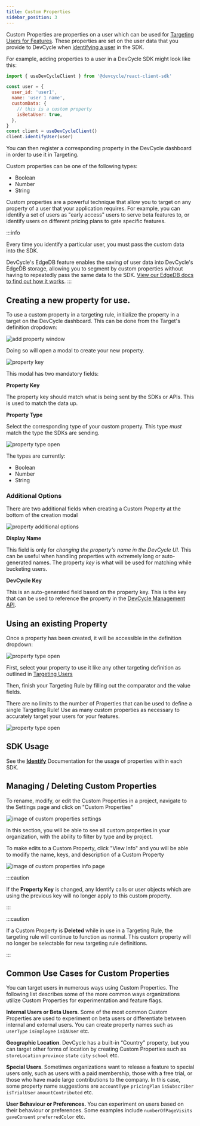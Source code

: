 ```yaml
---
title: Custom Properties
sidebar_position: 3
---
```


Custom Properties are properties on a user which can be used for [Targeting Users for Features](/platform/feature-flags/targeting/targeting-overview). 
These properties are set on the user data that you provide to DevCycle when 
[identifying a user](https://docs.devcycle.com/sdk/features#identifying-a-user-or-setting-properties) in the SDK. 

For example, adding properties to a user in a DevCycle SDK might look like this:
```jsx
import { useDevCycleClient } from '@devcycle/react-client-sdk'

const user = {
  user_id: 'user1',
  name: 'user 1 name',
  customData: {
    // this is a custom property
    isBetaUser: true,
  },
}
const client = useDevCycleClient()
client.identifyUser(user)
```

You can then register a corresponding property in the DevCycle dashboard in order to use it in Targeting.

Custom properties can be one of the following types:
* Boolean
* Number
* String

Custom properties are a powerful technique that allow you to target on any property of a user that your application 
requires. For example, you can identify a set of users as "early access" users to serve beta features to, or 
identify users on different pricing plans to gate specific features.

:::info

Every time you identify a particular user, you must pass the custom data into the SDK.

DevCycle's EdgeDB feature enables the saving of user data into DevCycle's EdgeDB storage, 
allowing you to segment by custom properties without having to repeatedly pass the same data to the SDK.
[View our EdgeDB docs to find out how it works](/platform/feature-flags/targeting/edgedb).
:::


## Creating a new property for use.

To use a custom property in a targeting rule, initialize the property in a target on the DevCycle dashboard. 
This can be done from the Target's definition dropdown:

![add property window](/march-2022-add-property.png)

Doing so will open a modal to create your new property. 

![property key](/march-2022-property-key.png)

This modal has two mandatory fields:

**Property Key**

The property key should match what is being sent by the SDKs or APIs. This is used to match the data up. 

**Property Type**

Select the corresponding type of your custom property. This type _must_ match the type the SDKs are sending.

![property type open](/march-2022-property-type.png)

The types are currently:
* Boolean
* Number
* String

### Additional Options

There are two additional fields when creating a Custom Property at the bottom of the creation modal

![property additional options](/march-2022-additional-options.png)

**Display Name**

This field is only for _changing the property's name in the DevCycle UI_. 
This can be useful when handling properties with extremely long or auto-generated names. 
The property _key_ is what will be used for matching while bucketing users.

**DevCycle Key**

This is an auto-generated field based on the property key.
This is the key that can be used to reference the property in the [DevCycle Management API](/management-api/#tag/Custom-Properties).

## Using an existing Property

Once a property has been created, it will be accessible in the definition dropdown:

![property type open](/march-2022-property-dropdown-with-properties.png)

First, select your property to use it like any other targeting definition as outlined in [Targeting Users](/platform/feature-flags/targeting/targeting-overview)

Then, finish your Targeting Rule by filling out the comparator and the value fields. 

There are no limits to the number of Properties that can be used to define a single Targeting Rule! Use as many custom properties as necessary to accurately target your users for your features. 

![property type open](/feb-2022-custom-properties-in-targeting-rules.png)

## SDK Usage

See the [**Identify**](/sdk/features#identify) Documentation for the usage of properties within each SDK.

## Managing / Deleting Custom Properties

To rename, modify, or edit the Custom Properties in a project, navigate to the Settings page and click on "Custom Properties"

![image of custom properties settings](/nov-2022-custom-properties-settings.png)

In this section, you will be able to see all custom properties in your organization, with the ability to filter by type and by project.

To make edits to a Custom Property, click "View Info" and you will be able to modify the name, keys, and description of a Custom Property

![image of custom properties info page](/nov-2022-custom-properties-info.png)


:::caution

If the **Property Key** is changed, any Identify calls or user objects which are using the previous key will no longer apply to this custom property.

:::

:::caution

If a Custom Property is **Deleted** while in use in a Targeting Rule, the targeting rule will continue to function as normal. 
This custom property will no longer be selectable for new targeting rule definitions.

:::

## Common Use Cases for Custom Properties

You can target users in numerous ways using Custom Properties. The following list describes some of the more common ways organizations utilize Custom Properties for experimentation and feature flags.

**Internal Users or Beta Users**. Some of the most common Custom Properties are used to experiment on beta users or differentiate between internal and external users. You can create property names such as `userType` `isEmployee` `isQAUser` etc.

**Geographic Location**. DevCycle has a built-in “Country” property, but you can target other forms of location by creating Custom Properties such as `storeLocation` `province` `state` `city` `school` etc.

**Special Users**. Sometimes organizations want to release a feature to special users only, such as users with a paid membership, those with a free trial, or those who have made large contributions to the company. In this case, some property name suggestions are `accountType` `pricingPlan` `isSubscriber` `isTrialUser` `amountContributed` etc.

**User Behaviour or Preferences.** You can experiment on users based on their behaviour or preferences. Some examples include `numberOfPageVisits` `gaveConsent` `preferredColor` etc.
